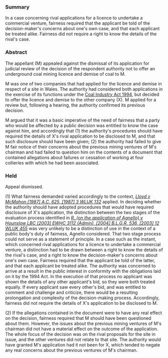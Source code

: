 ### Summary

In a case concerning rival applications for a licence to undertake a commercial venture, fairness required that the applicant be told of the decision-maker's concerns about one's own case, and that each applicant be treated alike. Fairness did not require a right to know the details of the rival's case.

### Abstract

The appellant (M) appealed against the dismissal of its application for judicial review of the decision of the respondent authority not to offer an underground coal mining licence and demise of coal to M.

M was one of two companies that had applied for the licence and demise in respect of a site in Wales. The authority had considered both applications in the exercise of its functions under the [Coal Industry Act 1994](https://uk.westlaw.com/Document/I5FD23190E42311DAA7CF8F68F6EE57AB/View/FullText.html?originationContext=document&transitionType=DocumentItem&ppcid=faf0ee0de2784cdfa3dd38a9d38df50b&contextData=(sc.Search)), but decided to offer the licence and demise to the other company (X). M applied for a review but, following a hearing, the authority confirmed its previous decision.

M argued that it was a basic imperative of the need of fairness that a party who would be affected by a public decision was entitled to know the case against him, and accordingly that (1) the authority's procedures should have required the details of X's rival application to be disclosed to M, and that such disclosure should have been given; (2) the authority had failed to give M fair notice of their concerns about the previous mining ventures of M's chairman and had failed to question him on the contents of a document that contained allegations about failures or cessation of working at four collieries with which he had been associated.

### Held

Appeal dismissed.

(1) What fairness demanded varied accordingly to the context, _[Lloyd v McMahon [1987] A.C. 625, [1987] 3 WLUK 132](https://uk.westlaw.com/Document/IE1F70251E42711DA8FC2A0F0355337E9/View/FullText.html?originationContext=document&transitionType=DocumentItem&ppcid=faf0ee0de2784cdfa3dd38a9d38df50b&contextData=(sc.Search))_ applied. In deciding whether the authority should have adopted procedures that would have required disclosure of X's application, the distinction between the two stages of the evaluation process identified in _[R. (on the application of Agnello) v Hounslow LBC [2003] EWHC 3112 (Admin), [2004] B.L.G.R. 536, [2003] 12 WLUK 455](https://uk.westlaw.com/Document/I74E7E430E42811DA8FC2A0F0355337E9/View/FullText.html?originationContext=document&transitionType=DocumentItem&ppcid=faf0ee0de2784cdfa3dd38a9d38df50b&contextData=(sc.Search))_ was very unlikely to be a distinction of use in the context of a public body's duty of fairness, Agnello considered. That two stage process could not serve as a statement of principle. In a case such as the instant, which concerned rival applications for a licence to undertake a commercial venture, a distinction had to be drawn between a right to know the details of the rival's case, and a right to know the decision-maker's concerns about one's own case. Fairness required that the applicant be told of the latter, and that each applicant be treated alike. The authority was concerned to arrive at a result in the public interest in conformity with the obligations laid on it by the 1994 Act. In the execution of that process no applicant was shown the details of any other applicant's bid, so they were both treated equally. If every applicant saw every other's bid, and was entitled to comment and challenge and criticize, there would be a resulting prolongation and complexity of the decision-making process. Accordingly, fairness did not require the details of X's application to be disclosed to M. 

(2) If the allegations contained in the document were to have any real effect on the decision, fairness required that M should have been questioned about them. However, the issues about the previous mining ventures of M's chairman did not have a material effect on the outcome of the application. The whole focus of the decision was on the rival proposals for the site in issue, and the other ventures did not relate to that site. The authority would have granted M's application had it not been for X, which tended to negate any real concerns about the previous ventures of M's chairman.